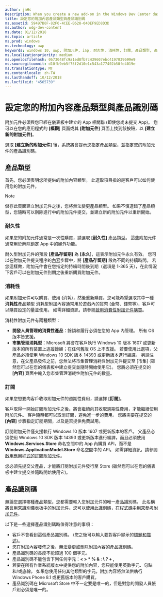 ```yaml
---
author: jnHs
Description: When you create a new add-on in the Windows Dev Center dashboard, you need to specify a product type and assign it a product ID.
title: 設定您的附加內容產品類型與產品識別碼
ms.assetid: 59497B0F-82F0-4CEE-B628-040EF9ED8D3D
ms.author: wdg-dev-content
ms.date: 01/12/2018
ms.topic: article
ms.prod: windows
ms.technology: uwp
keywords: windows 10, uwp, 附加元件, iap, 耐久性, 消耗性, 訂閱, 產品類型, 產品識別碼, App 內購買, 應用程式內產品
ms.localizationpriority: medium
ms.openlocfilehash: 0673048fc9a1ed8fb7c439607ebc4197039699e9
ms.sourcegitcommit: d10fb9eb5f75f2d10e1c543a177402b50fe4019e
ms.translationtype: MT
ms.contentlocale: zh-TW
ms.lasthandoff: 10/12/2018
ms.locfileid: "4565739"
---
```

# <a name="set-your-add-on-product-type-and-product-id"></a>設定您的附加內容產品類型與產品識別碼

附加元件必須與您已經在儀表板中建立的 App 相關聯 (即使您尚未提交 App)。 您可以在您的應用程式的 **\[概觀\]** 頁面或其 **\[附加元件\]** 頁面上找到該按鈕，以 **\[建立新的附加元件\]**。

選取 **\[建立新的附加元件\]** 後，系統將會提示您指定產品類型，並指定您的附加元件的產品識別碼。

## <a name="product-type"></a>產品類型

首先，您必須表明您所提供的附加內容類型。 此選取項目指的是客戶可以如何使用您的附加元件。

> [!NOTE]
> 儲存此頁面建立附加元件之後，您將無法變更產品類型。 如果不慎選錯了產品類型，您隨時可以刪除進行中的附加元件提交，並建立新的附加元件以重新開始。

<span id="durable" />

### <a name="durable"></a>耐久性

如果您的附加元件通常是一次性購買，請選取 **\[耐久性\]** 產品類型。 這些附加元件通常用於解除鎖定 App 中的額外功能。

耐久型附加元件的預設 **\[產品存留期\]** 為 **\[永久\]**，這表示附加元件永久有效。 您可以在附加元件提交程序的[內容](enter-add-on-properties.md)步驟中，將 **\[產品存留期\]** 設為不同的持續時間。 若您這樣做，附加元件會在您指定的持續時間後到期（選項是 1-365 天），在此情況下客戶可以在附加元件到期之後重新購買附加元件。

<span id="consumable" />

### <a name="consumable"></a>消耗性

如果附加元件可以購買、使用 (消耗)，然後重新購買，您可能希望選取其中一種**消耗性**產品類型 消耗型附加內容通常用於遊戲內的貨幣 (金幣、錢幣等)，客戶可以購買設定的量並使用。 如需詳細資訊，請參閱[啟用消費性附加元件購買](../monetize/enable-consumable-add-on-purchases.md)。

消耗性附加元件有兩種類型：
- **開發人員管理的消費性產品**：餘額和履行必須在您的 App 內管理。 所有 OS 版本皆支援。
- **市集管理消耗型**：Microsoft 將會在客戶執行 Windows 10 版本 1607 或更新版本的所有裝置上追蹤餘額；在任何舊版 OS 上不支援。 若要使用此選項，父產品必須使用 Windows 10 SDK 版本 14393 或更新版本進行編譯。 另請注意，在父產品發佈之前，您無法將市集管理消耗性附加元件提交至 [市集] (雖然您可以在您的儀表板中建立提交並隨時開始使用它)。 您將必須在提交的 **\[內容\]** 頁面中輸入您市集管理消耗性附加元件的數量。

<span id="subscription" />

### <a name="subscription"></a>訂閱

如果您想要向客戶收取附加元件的週期性費用，請選擇 **\[訂閱\]**。

客戶取得一開始訂閱附加元件之後，將會繼續向其收取週期性費用，才能繼續使用附加元件。 客戶隨時都可以取消訂閱，避免進一步的費用。 您將需要在提交的 **\[內容\]** 步驟指定訂閱期間，以及是否提供免費試用。

訂閱附加元件僅支援執行 Windows 10 版本 1607 或更新版本的客戶。 父產品必須使用 Windows 10 SDK 版本 14393 或更新版本進行編譯，而且必須使用 **Windows.Services.Store** 命名空間中的 App 內購買 API，而不是 **Windows.ApplicationModel.Store** 命名空間中的 API。 如需詳細資訊，請參閱[啟用應用程式的訂閱附加元件](../monetize/enable-subscription-add-ons-for-your-app.md)。

您必須先提交父產品，才能將訂閱附加元件發行至 Store (雖然您可以在您的儀表板中建立提交並隨時開始使用它)。

## <a name="product-id"></a>產品識別碼

無論您選擇哪種產品類型，您都需要輸入您附加元件的唯一產品識別碼。 此名稱將會用來識別儀表板中的附加元件，您可以使用此識別碼，[在程式碼中用來參考附加元件](../monetize/in-app-purchases-and-trials.md#how-to-use-product-ids-for-add-ons-in-your-code)。

以下是一些選擇產品識別碼時值得注意的事項：

-   客戶不會看到這個產品識別碼。 (您之後可以輸入要對客戶顯示的[標題和描述](create-add-on-descriptions.md))。
-   您在附加內容發佈之後，無法變更或刪除附加內容的產品識別碼。
-   產品識別碼的長度不能超過 100 個字元。
-   產品識別碼不能包含下列任何字元：**&lt; &gt; \* % &amp; : \\ ? + ,**
-   若要在所有作業系統版本中提供您的附加內容，您只能使用英數字元、句點和/或底線。 如果您使用任何其他類型的字元，附加內容將無法供執行 Windows Phone 8.1 或更舊版本的客戶購買。
-   產品識別碼在 Microsoft Store 中不一定要是唯一的，但是對您的開發人員帳戶則必須是唯一的。
 
